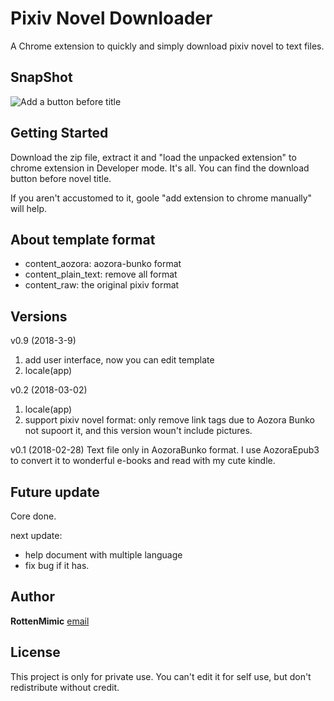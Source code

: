 # Pixiv Novel Downloader

A Chrome extension to quickly and simply download pixiv novel to text files.

## SnapShot

![Add a button before title](https://drive.google.com/uc?id=1LoL1nN9smNRJ9bQwo_u3H7tNWOV6ikAi "SnapShot")

## Getting Started

Download the zip file, extract it and "load the unpacked extension" to chrome extension in Developer mode.
It's all. You can find the download button before novel title.

If you aren't accustomed to it, goole "add extension to chrome manually" will help.

## About template format

* content_aozora: aozora-bunko format
* content_plain_text: remove all format
* content_raw: the original pixiv format

## Versions

v0.9 (2018-3-9)
1. add user interface, now you can edit template
2. locale(app)
	
v0.2 (2018-03-02) 
1. locale(app)
2. support pixiv novel format: only remove link tags due to Aozora Bunko not supoort it, and this version woun't include pictures.
		
v0.1 (2018-02-28)
Text file only in AozoraBunko format. I use AozoraEpub3 to convert it to wonderful e-books and read with my cute kindle.

## Future update

Core done.

next update:
* help document with multiple language
* fix bug if it has.

## Author

**RottenMimic** [email](mailto:marvel.bunny@gmail.com)

## License

This project is only for private use.
You can't edit it for self use, but don't redistribute without credit.
